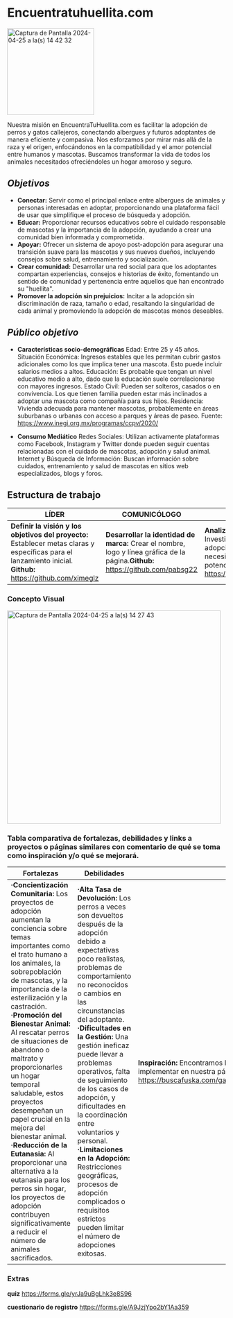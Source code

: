# Encuentratuhuellita.com
<img width="200" alt="Captura de Pantalla 2024-04-25 a la(s) 14 42 32" src="https://github.com/andyvillarrealg/WebAdopci-n/assets/159186356/7cd10c8a-7c07-4615-977d-bcb8d473a703">

Nuestra misión en EncuentraTuHuellita.com es facilitar la adopción de perros y gatos callejeros, conectando albergues y futuros adoptantes de manera eficiente y compasiva. Nos esforzamos por mirar más allá de la raza y el origen, enfocándonos en la compatibilidad y el amor potencial entre humanos y mascotas. Buscamos transformar la vida de todos los animales necesitados ofreciéndoles un hogar amoroso y seguro.


## *Objetivos*
- **Conectar:** Servir como el principal enlace entre albergues de animales y personas interesadas en adoptar, proporcionando una plataforma fácil de usar que simplifique el proceso de búsqueda y adopción.
- **Educar:** Proporcionar recursos educativos sobre el cuidado responsable de mascotas y la importancia de la adopción, ayudando a crear una comunidad bien informada y comprometida.
- **Apoyar:** Ofrecer un sistema de apoyo post-adopción para asegurar una transición suave para las mascotas y sus nuevos dueños, incluyendo consejos sobre salud, entrenamiento y socialización.
- **Crear comunidad:** Desarrollar una red social para que los adoptantes compartan experiencias, consejos e historias de éxito, fomentando un sentido de comunidad y pertenencia entre aquellos que han encontrado su "huellita".
- **Promover la adopción sin prejuicios:** Incitar a la adopción sin discriminación de raza, tamaño o edad, resaltando la singularidad de cada animal y promoviendo la adopción de mascotas menos deseables.

## *Público objetivo* 

- **Características socio-demográficas**
Edad: Entre 25 y 45 años.
Situación Económica: Ingresos estables que les permitan cubrir gastos adicionales como los que implica tener una mascota. Esto puede incluir salarios medios a altos.
Educación: Es probable que tengan un nivel educativo medio a alto, dado que la educación suele correlacionarse con mayores ingresos.
Estado Civil: Pueden ser solteros, casados o en convivencia. Los que tienen familia pueden estar más inclinados a adoptar una mascota como compañía para sus hijos.
Residencia: Vivienda adecuada para mantener mascotas, probablemente en áreas suburbanas o urbanas con acceso a parques y áreas de paseo.
Fuente: https://www.inegi.org.mx/programas/ccpv/2020/

- **Consumo Mediático**
Redes Sociales: Utilizan activamente plataformas como Facebook, Instagram y Twitter donde pueden seguir cuentas relacionadas con el cuidado de mascotas, adopción y salud animal.
Internet y Búsqueda de Información: Buscan información sobre cuidados, entrenamiento y salud de mascotas en sitios web especializados, blogs y foros.


## Estructura de trabajo 

|LÍDER                  |COMUNICÓLOGO  |INVESTIGADORA| TECNÓLOGO |
|-----------------------|-------------------|-------------|-------|
|**Definir la visión y los objetivos del proyecto:** Establecer metas claras y específicas para el  lanzamiento inicial. **Github:** https://github.com/ximeglz|**Desarrollar la identidad de marca:** Crear el nombre, logo y línea gráfica de la página.**Github:** https://github.com/pabsg22|**Analizar el mercado objetivo:** Investigar el mercado de adopción de mascotas y las necesidades de los usuarios potenciales. **Github:** https://github.com/andyvillarrealg|**Desarrollo del sitio web:** Configurar el hosting, seleccionar y personalizar la plantilla o desarrollar el diseño desde cero.**Github:** https://github.com/Gat021|

### Concepto Visual

<img width="492" alt="Captura de Pantalla 2024-04-25 a la(s) 14 27 43" src="https://github.com/andyvillarrealg/WebAdopci-n/assets/159186356/2c3c92f8-67be-4b4c-a977-ff4d8a6e7781">




### Tabla comparativa de fortalezas, debilidades y links a proyectos o páginas similares con comentario de qué se toma como inspiración y/o qué se mejorará. 




| Fortalezas | Debilidades | Proyectos similares |
|------------|-------------|---------------------|
|**·Concientización Comunitaria:** Los proyectos de adopción aumentan la conciencia sobre temas importantes como el trato humano a los animales, la sobrepoblación de mascotas, y la importancia de la esterilización y la castración. **·Promoción del Bienestar Animal:** Al rescatar perros de situaciones de abandono o maltrato y proporcionarles un hogar temporal saludable, estos proyectos desempeñan un papel crucial en la mejora del bienestar animal. **·Reducción de la Eutanasia:** Al proporcionar una alternativa a la eutanasia para los perros sin hogar, los proyectos de adopción contribuyen significativamente a reducir el número de animales sacrificados. | **·Alta Tasa de Devolución:** Los perros a veces son devueltos después de la adopción debido a expectativas poco realistas, problemas de comportamiento no reconocidos o cambios en las circunstancias del adoptante. **·Dificultades en la Gestión:** Una gestión ineficaz puede llevar a problemas operativos, falta de seguimiento de los casos de adopción, y dificultades en la coordinación entre voluntarios y personal. **·Limitaciones en la Adopción:** Restricciones geográficas, procesos de adopción complicados o requisitos estrictos pueden limitar el número de adopciones exitosas.| **Inspiración:** Encontramos la inspiración de estas paginas por el espíritu de adopción que promueven. Tienen una estética divertida y tierna la cual intentamos implementar en nuestra página.https://www.casaheim.org/  https://www.pedigreeadoptame.mx/ -https://www.petco.com.mx/adopcion https://buscafuska.com/gad_source=1&gclid=Cj0KCQjw_qexBhCoARIsAFgBlevvD8kPOvXcHmSr4b0T7Yd1mWSq8NbP_mhnVM_YwEf27gmPy6saAvf9EALw_wcB |


 
### Extras

**quiz** https://forms.gle/yrJa9uBgLhk3e8S96



**cuestionario de registro** https://forms.gle/A9JzjYpo2bY1Aa359




 

 
